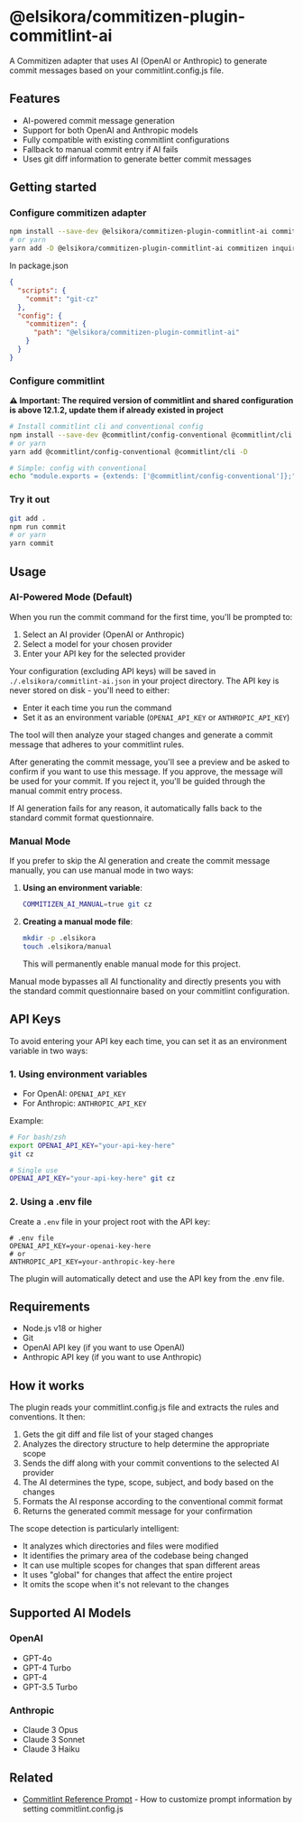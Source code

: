 # @elsikora/commitizen-plugin-commitlint-ai

A Commitizen adapter that uses AI (OpenAI or Anthropic) to generate commit messages based on your commitlint.config.js file.

## Features

- AI-powered commit message generation
- Support for both OpenAI and Anthropic models
- Fully compatible with existing commitlint configurations
- Fallback to manual commit entry if AI fails
- Uses git diff information to generate better commit messages

## Getting started

### Configure commitizen adapter

```bash
npm install --save-dev @elsikora/commitizen-plugin-commitlint-ai commitizen inquirer@9  # inquirer is required as peer dependency
# or yarn
yarn add -D @elsikora/commitizen-plugin-commitlint-ai commitizen inquirer@9             # inquirer is required as peer dependency
```

In package.json

```json
{
  "scripts": {
    "commit": "git-cz"
  },
  "config": {
    "commitizen": {
      "path": "@elsikora/commitizen-plugin-commitlint-ai"
    }
  }
}
```

### Configure commitlint

**⚠️ Important: The required version of commitlint and shared configuration is above 12.1.2, update them if already existed in project**

```bash
# Install commitlint cli and conventional config
npm install --save-dev @commitlint/config-conventional @commitlint/cli
# or yarn
yarn add @commitlint/config-conventional @commitlint/cli -D

# Simple: config with conventional
echo "module.exports = {extends: ['@commitlint/config-conventional']};" > commitlint.config.js
```

### Try it out

```bash
git add .
npm run commit
# or yarn
yarn commit
```

## Usage

### AI-Powered Mode (Default)

When you run the commit command for the first time, you'll be prompted to:

1. Select an AI provider (OpenAI or Anthropic)
2. Select a model for your chosen provider
3. Enter your API key for the selected provider

Your configuration (excluding API keys) will be saved in `./.elsikora/commitlint-ai.json` in your project directory. The API key is never stored on disk - you'll need to either:

- Enter it each time you run the command
- Set it as an environment variable (`OPENAI_API_KEY` or `ANTHROPIC_API_KEY`)

The tool will then analyze your staged changes and generate a commit message that adheres to your commitlint rules.

After generating the commit message, you'll see a preview and be asked to confirm if you want to use this message. If you approve, the message will be used for your commit. If you reject it, you'll be guided through the manual commit entry process.

If AI generation fails for any reason, it automatically falls back to the standard commit format questionnaire.

### Manual Mode

If you prefer to skip the AI generation and create the commit message manually, you can use manual mode in two ways:

1. **Using an environment variable**:
   ```bash
   COMMITIZEN_AI_MANUAL=true git cz
   ```

2. **Creating a manual mode file**:
   ```bash
   mkdir -p .elsikora
   touch .elsikora/manual
   ```
   This will permanently enable manual mode for this project.

Manual mode bypasses all AI functionality and directly presents you with the standard commit questionnaire based on your commitlint configuration.

## API Keys

To avoid entering your API key each time, you can set it as an environment variable in two ways:

### 1. Using environment variables

- For OpenAI: `OPENAI_API_KEY`
- For Anthropic: `ANTHROPIC_API_KEY`

Example:
```bash
# For bash/zsh
export OPENAI_API_KEY="your-api-key-here"
git cz

# Single use
OPENAI_API_KEY="your-api-key-here" git cz
```

### 2. Using a .env file

Create a `.env` file in your project root with the API key:

```
# .env file
OPENAI_API_KEY=your-openai-key-here
# or
ANTHROPIC_API_KEY=your-anthropic-key-here
```

The plugin will automatically detect and use the API key from the .env file.

## Requirements

- Node.js v18 or higher
- Git
- OpenAI API key (if you want to use OpenAI)
- Anthropic API key (if you want to use Anthropic)

## How it works

The plugin reads your commitlint.config.js file and extracts the rules and conventions. It then:

1. Gets the git diff and file list of your staged changes
2. Analyzes the directory structure to help determine the appropriate scope
3. Sends the diff along with your commit conventions to the selected AI provider
4. The AI determines the type, scope, subject, and body based on the changes
5. Formats the AI response according to the conventional commit format
6. Returns the generated commit message for your confirmation

The scope detection is particularly intelligent:
- It analyzes which directories and files were modified
- It identifies the primary area of the codebase being changed
- It can use multiple scopes for changes that span different areas
- It uses "global" for changes that affect the entire project
- It omits the scope when it's not relevant to the changes

## Supported AI Models

### OpenAI
- GPT-4o
- GPT-4 Turbo
- GPT-4
- GPT-3.5 Turbo

### Anthropic
- Claude 3 Opus
- Claude 3 Sonnet
- Claude 3 Haiku

## Related

- [Commitlint Reference Prompt](https://commitlint.js.org/reference/prompt) - How to customize prompt information by setting commitlint.config.js